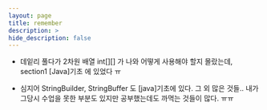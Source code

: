 ```yaml
---
layout: page
title: remember
description: >
hide_description: false
---
```


- 데잍리 풀다가 2차원 배열 int[][] 가 나와 어떻게 사용해야 할지 몰랐는데,  
section1 [Java]기초 에 있었다 ㅠ

- 심지어 StringBuilder, StringBuffer 도 [java]기초에 있다. 그 외 많은 것들..  내가 그당시 수업을 못한 부분도 있지만 공부했는데도 까먹는 것들이 많다. ㅠㅠ
